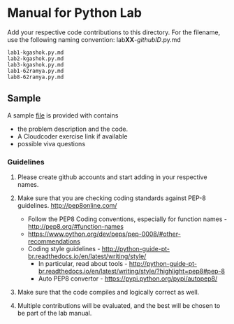 # Manual for Python Lab

Add your respective code contributions to this directory.
For the filename, use the following naming convention: lab**XX**-_githubID_.py.md

    lab1-kgashok.py.md
    lab2-kgashok.py.md
    lab3-kgashok.py.md
    lab1-62ramya.py.md
    lab8-62ramya.py.md

## Sample

A sample [file](lab6-kgashok.py.md) is provided with contains

- the problem description and the code.
- A Cloudcoder exercise link if available
- possible viva questions

### Guidelines

1. Please create github accounts and start adding in your respective names.
2. Make sure that you are checking coding standards against PEP-8 guidelines. http://pep8online.com/

   - Follow the PEP8 Coding conventions, especially for function names - http://pep8.org/#function-names
   - https://www.python.org/dev/peps/pep-0008/#other-recommendations
   - Coding style guidelines - http://python-guide-pt-br.readthedocs.io/en/latest/writing/style/
     - In particular, read about tools - http://python-guide-pt-br.readthedocs.io/en/latest/writing/style/?highlight=pep8#pep-8
     - Auto PEP8 convertor - https://pypi.python.org/pypi/autopep8/

3. Make sure that the code compiles and logically correct as well.
4. Multiple contributions will be evaluated, and the best will be chosen to be part of the lab manual.
